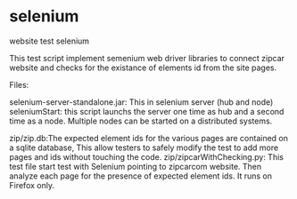 selenium
========

website test selenium

This test script implement semenium web driver libraries to connect zipcar website and checks for the existance of elements id
from the site pages. 

Files:

selenium-server-standalone.jar: This in selenium server (hub and node)
seleniumStart: this script launchs the server one time as hub and a second time as a node. 
Multiple nodes can be started on a distributed systems.

zip/zip.db:The expected element ids for the various pages are contained on a sqlite database, 
This allow testers to safely modify the test to add more pages and ids without touching the code.
zip/zipcarWithChecking.py: This test file start test with Selenium pointing to zipcarcom website. Then analyze each page for the presence of expected element ids. It runs on Firefox only.
